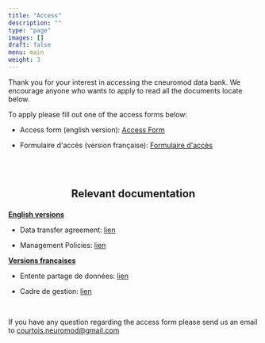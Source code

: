 ```yaml
---
title: "Access"
description: ""
type: "page"
images: []
draft: false
menu: main
weight: 3
---
```

Thank you for your interest in accessing the cneuromod data bank. We encourage anyone who wants to apply to read all the documents locate below.

To apply please fill out one of the access forms below:


  - Access form (english version): <a href="https://limesurvey.unf-montreal.ca/index.php/971272?newtest=Y&lang=en" target="_blank">Access Form</a>

  - Formulaire d'accès (version française): <a href="https://limesurvey.unf-montreal.ca/index.php/971272?newtest=Y&lang=fr" target="_blank">Formulaire d'accès</a>


<br><br>

## <p align=center>Relevant documentation</p>

__<u>English versions</u>__


  - Data transfer agreement: [lien](cneuromod_data_transfer_agreement_en_2022-06-06.pdf)

  - Management Policies: [lien](cneuromod_management_policies_en_2022-05-06.pdf)

__<u>Versions françaises</u>__


  - Entente partage de données: [lien](cneuromod_entente_transfert_donnees_fr_2022-06-06.docx.pdf)

  - Cadre de gestion: [lien](cneuromod_cadre_gestion_fr_2022-05-06.pdf)

<br>

If you have any question regarding the access form please send us an email to courtois.neuromod@gmail.com
